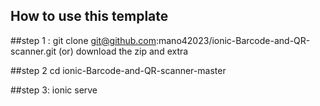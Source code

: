 ## How to use this template

##step 1 :
git clone git@github.com:mano42023/ionic-Barcode-and-QR-scanner.git
    (or)
download the zip and extra

##step 2
cd  ionic-Barcode-and-QR-scanner-master

##step 3:
ionic serve
